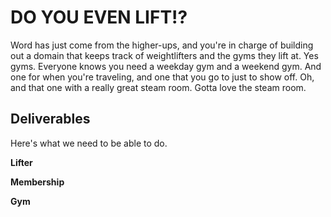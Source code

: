 # DO YOU EVEN LIFT!?

Word has just come from the higher-ups, and you're in charge of building out a domain that keeps track of weightlifters and the gyms they lift at.  Yes gyms. Everyone knows you need a weekday gym and a weekend gym. And one for when you're traveling, and one that you go to just to show off.  Oh, and that one with a really great steam room.  Gotta love the steam room.

## Deliverables

Here's what we need to be able to do.

**Lifter**

  <!-- - Get a list of all lifters #DONE

  - Get a list of all the memberships that a specific lifter has #DONE

  - Get a list of all the gyms that a specific lifter has memberships to #DONE -->

  <!-- - Get the average lift total of all lifters -->

  <!-- - Get the total cost of a specific lifter's gym memberships -->

  <!-- - Given a gym and a membership cost, sign a specific lifter up for a new gym #DONE -->

**Membership**

  <!-- - Get a list of all memberships #DONE -->

**Gym**

  <!-- - Get a list of all gyms #DONE -->

  <!-- - Get a list of all memberships at a specific gym #DONE -->

  <!-- - Get a list of all the lifters that have a membership to a specific gym -->

  <!-- - Get a list of the names of all lifters that have a membership to that gym -->

  <!-- - Get the combined lift_total of every lifter has a membership to that gym -->
